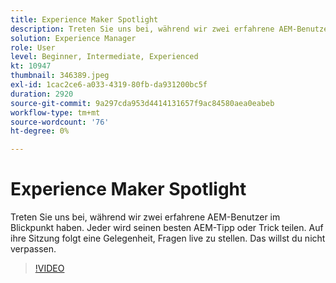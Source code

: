 ```yaml
---
title: Experience Maker Spotlight
description: Treten Sie uns bei, während wir zwei erfahrene AEM-Benutzer im Blickpunkt haben.  Jeder wird seinen besten AEM-Tipp oder Trick teilen. Auf ihre Sitzung folgt eine Gelegenheit, Fragen live zu stellen.  Das willst du nicht verpassen.
solution: Experience Manager
role: User
level: Beginner, Intermediate, Experienced
kt: 10947
thumbnail: 346389.jpeg
exl-id: 1cac2ce6-a033-4319-80fb-da931200bc5f
duration: 2920
source-git-commit: 9a297cda953d4414131657f9ac84580aea0eabeb
workflow-type: tm+mt
source-wordcount: '76'
ht-degree: 0%

---
```


# Experience Maker Spotlight

Treten Sie uns bei, während wir zwei erfahrene AEM-Benutzer im Blickpunkt haben.  Jeder wird seinen besten AEM-Tipp oder Trick teilen. Auf ihre Sitzung folgt eine Gelegenheit, Fragen live zu stellen.  Das willst du nicht verpassen.

>[!VIDEO](https://video.tv.adobe.com/v/346389/?quality=12&learn=on)
